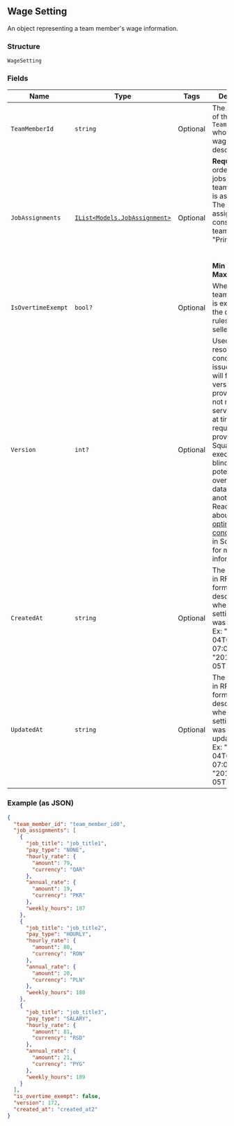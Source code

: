 ## Wage Setting

An object representing a team member's wage information.

### Structure

`WageSetting`

### Fields

| Name | Type | Tags | Description |
|  --- | --- | --- | --- |
| `TeamMemberId` | `string` | Optional | The unique ID of the `TeamMember` whom this wage setting describes. |
| `JobAssignments` | [`IList<Models.JobAssignment>`](/doc/models/job-assignment.md) | Optional | <b>Required</b> The ordered list of jobs that the team member is assigned to.<br>The first job assignment is considered the team member's "Primary Job".<br><br><br><b>Min Length 1    Max Length 12</b> |
| `IsOvertimeExempt` | `bool?` | Optional | Whether the team member is exempt from the overtime rules of the seller country. |
| `Version` | `int?` | Optional | Used for resolving concurrency issues; request will fail if version<br>provided does not match server version at time of request. If not provided,<br>Square executes a blind write, potentially overwriting data from another write. Read<br>about [optimistic concurrency](https://developer.squareup.com/docs/docs/working-with-apis/optimistic-concurrency)<br>in Square APIs for more information. |
| `CreatedAt` | `string` | Optional | The timestamp in RFC 3339 format describing when the wage setting object was created.<br>Ex: "2018-10-04T04:00:00-07:00" or "2019-02-05T12:00:00Z" |
| `UpdatedAt` | `string` | Optional | The timestamp in RFC 3339 format describing when the wage setting object was last updated.<br>Ex: "2018-10-04T04:00:00-07:00" or "2019-02-05T12:00:00Z" |

### Example (as JSON)

```json
{
  "team_member_id": "team_member_id0",
  "job_assignments": [
    {
      "job_title": "job_title1",
      "pay_type": "NONE",
      "hourly_rate": {
        "amount": 79,
        "currency": "QAR"
      },
      "annual_rate": {
        "amount": 19,
        "currency": "PKR"
      },
      "weekly_hours": 187
    },
    {
      "job_title": "job_title2",
      "pay_type": "HOURLY",
      "hourly_rate": {
        "amount": 80,
        "currency": "RON"
      },
      "annual_rate": {
        "amount": 20,
        "currency": "PLN"
      },
      "weekly_hours": 188
    },
    {
      "job_title": "job_title3",
      "pay_type": "SALARY",
      "hourly_rate": {
        "amount": 81,
        "currency": "RSD"
      },
      "annual_rate": {
        "amount": 21,
        "currency": "PYG"
      },
      "weekly_hours": 189
    }
  ],
  "is_overtime_exempt": false,
  "version": 172,
  "created_at": "created_at2"
}
```

